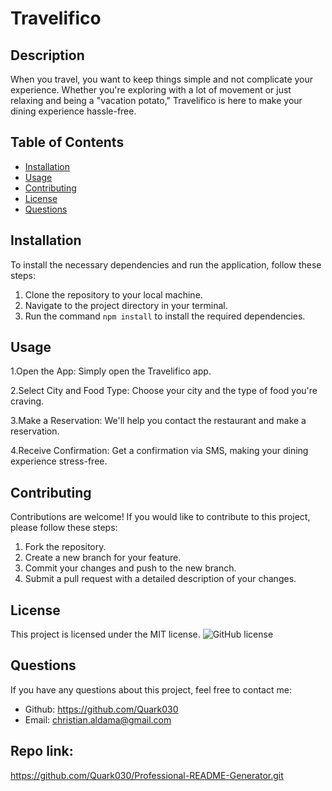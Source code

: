 # Travelifico

## Description

When you travel, you want to keep things simple and not complicate your experience. Whether you're exploring with a lot of movement or just relaxing and being a "vacation potato," Travelifico is here to make your dining experience hassle-free.

## Table of Contents

- [Installation](#installation)
- [Usage](#usage)
- [Contributing](#contributing)
- [License](#license)
- [Questions](#questions)

## Installation

To install the necessary dependencies and run the application, follow these steps:

1. Clone the repository to your local machine.
2. Navigate to the project directory in your terminal.
3. Run the command `npm install` to install the required dependencies.

## Usage

1.Open the App: Simply open the Travelifico app.

2.Select City and Food Type: Choose your city and the type of food you're craving.

3.Make a Reservation: We'll help you contact the restaurant and make a reservation.

4.Receive Confirmation: Get a confirmation via SMS, making your dining experience stress-free.

## Contributing

Contributions are welcome! If you would like to contribute to this project, please follow these steps:

1. Fork the repository.
2. Create a new branch for your feature.
3. Commit your changes and push to the new branch.
4. Submit a pull request with a detailed description of your changes.

## License

This project is licensed under the MIT license.
![GitHub license](https://img.shields.io/badge/license-MIT-blue.svg)

## Questions

If you have any questions about this project, feel free to contact me:

- Github: https://github.com/Quark030
- Email: christian.aldama@gmail.com

## Repo link:

https://github.com/Quark030/Professional-README-Generator.git
